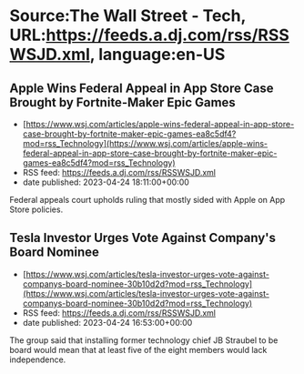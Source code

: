 # Source:The Wall Street - Tech, URL:https://feeds.a.dj.com/rss/RSSWSJD.xml, language:en-US

## Apple Wins Federal Appeal in App Store Case Brought by Fortnite-Maker Epic Games
 - [https://www.wsj.com/articles/apple-wins-federal-appeal-in-app-store-case-brought-by-fortnite-maker-epic-games-ea8c5df4?mod=rss_Technology](https://www.wsj.com/articles/apple-wins-federal-appeal-in-app-store-case-brought-by-fortnite-maker-epic-games-ea8c5df4?mod=rss_Technology)
 - RSS feed: https://feeds.a.dj.com/rss/RSSWSJD.xml
 - date published: 2023-04-24 18:11:00+00:00

Federal appeals court upholds ruling that mostly sided with Apple on App Store policies.

## Tesla Investor Urges Vote Against Company's Board Nominee
 - [https://www.wsj.com/articles/tesla-investor-urges-vote-against-companys-board-nominee-30b10d2d?mod=rss_Technology](https://www.wsj.com/articles/tesla-investor-urges-vote-against-companys-board-nominee-30b10d2d?mod=rss_Technology)
 - RSS feed: https://feeds.a.dj.com/rss/RSSWSJD.xml
 - date published: 2023-04-24 16:53:00+00:00

The group said that installing former technology chief JB Straubel to be board would mean that at least five of the eight members would lack independence.

